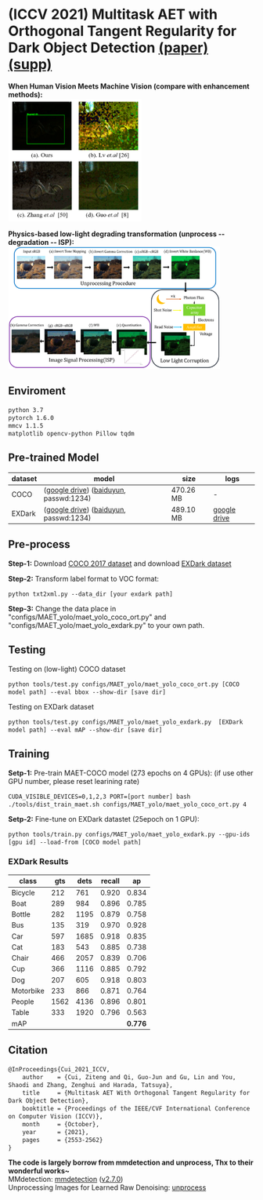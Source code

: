 # (ICCV 2021) Multitask AET with Orthogonal Tangent Regularity for Dark Object Detection [(paper)](https://openaccess.thecvf.com/content/ICCV2021/papers/Cui_Multitask_AET_With_Orthogonal_Tangent_Regularity_for_Dark_Object_Detection_ICCV_2021_paper.pdf) [(supp)](https://openaccess.thecvf.com/content/ICCV2021/supplemental/Cui_Multitask_AET_With_ICCV_2021_supplemental.pdf)

**When Human Vision Meets Machine Vision (compare with enhancement methods):** <br/>
<img src="pics/example.jpg" height="250"> 

**Physics-based low-light degrading transformation (unprocess -- degradation -- ISP):**
<img src="pics/pipeline.jpg" height="250">

## Enviroment
```
python 3.7
pytorch 1.6.0
mmcv 1.1.5
matplotlib opencv-python Pillow tqdm
```
## Pre-trained Model
|  dataset   | model  | size | logs |
|  ----  | ----  | ----  | ----  |
| COCO  | ([google drive](https://drive.google.com/file/d/1thYimz_ciMFaZ03ICv61NfFZNnzRbcPN/view?usp=sharing)) ([baiduyun](https://pan.baidu.com/s/1A79a9377A7_zjf-vQYRHdw), passwd:1234) | 470.26 MB | - |
| EXDark  | ([google drive](https://drive.google.com/file/d/1thYimz_ciMFaZ03ICv61NfFZNnzRbcPN/view?usp=sharing)) ([baiduyun](https://pan.baidu.com/s/1Mrh_sOzXHhDo3Bk3inMiOg), passwd:1234) | 489.10 MB | [google drive](https://drive.google.com/file/d/1jU6lcjfQ5DuxThzGX2A_e-bPdBzJKaAT/view?usp=sharing) |

## Pre-process
**Step-1:** Download [COCO 2017 dataset](https://cocodataset.org/#download) and download [EXDark dataset](https://github.com/cs-chan/Exclusively-Dark-Image-Dataset)

**Step-2:** Transform label format to VOC format:
```
python txt2xml.py --data_dir [your exdark path]
```

**Step-3:** Change the data place in "configs/MAET_yolo/maet_yolo_coco_ort.py" and "configs/MAET_yolo/maet_yolo_exdark.py" to your own path.

## Testing
Testing on (low-light) COCO dataset
```
python tools/test.py configs/MAET_yolo/maet_yolo_coco_ort.py [COCO model path] --eval bbox --show-dir [save dir]
```
Testing on EXDark dataset
```
python tools/test.py configs/MAET_yolo/maet_yolo_exdark.py  [EXDark model path] --eval mAP --show-dir [save dir]
```

## Training
**Setp-1:** Pre-train MAET-COCO model (273 epochs on 4 GPUs): (if use other GPU number, please reset learining rate)
```
CUDA_VISIBLE_DEVICES=0,1,2,3 PORT=[port number] bash ./tools/dist_train_maet.sh configs/MAET_yolo/maet_yolo_coco_ort.py 4
```
**Setp-2:** Fine-tune on EXDark datastet (25epoch on 1 GPU): 
```
python tools/train.py configs/MAET_yolo/maet_yolo_exdark.py --gpu-ids [gpu id] --load-from [COCO model path]
```

### EXDark Results
| class     | gts  | dets | recall | ap    |
|  ----  | ----  | ----  | ----  | ----  |
| Bicycle   | 212  | 761  | 0.920  | 0.834 |
| Boat      | 289  | 984  | 0.896  | 0.785 |
| Bottle    | 282  | 1195 | 0.879  | 0.758 |
| Bus       | 135  | 319  | 0.970  | 0.928 |
| Car       | 597  | 1685 | 0.918  | 0.835 |
| Cat       | 183  | 543  | 0.885  | 0.738 |
| Chair     | 466  | 2057 | 0.839  | 0.706 |
| Cup       | 366  | 1116 | 0.885  | 0.792 |
| Dog       | 207  | 605  | 0.918  | 0.803 |
| Motorbike | 233  | 866  | 0.871  | 0.764 |
| People    | 1562 | 4136 | 0.896  | 0.801 |
| Table     | 333  | 1920 | 0.796  | 0.563 |
| mAP       |      |      |        | **0.776** |

## Citation
```
@InProceedings{Cui_2021_ICCV,
    author    = {Cui, Ziteng and Qi, Guo-Jun and Gu, Lin and You, Shaodi and Zhang, Zenghui and Harada, Tatsuya},
    title     = {Multitask AET With Orthogonal Tangent Regularity for Dark Object Detection},
    booktitle = {Proceedings of the IEEE/CVF International Conference on Computer Vision (ICCV)},
    month     = {October},
    year      = {2021},
    pages     = {2553-2562}
}
```

**The code is largely borrow from mmdetection and unprocess, Thx to their wonderful works~** <br/>
MMdetection: [mmdetection](https://mmdetection.readthedocs.io/en/latest/) ([v2.7.0](https://github.com/open-mmlab/mmdetection/tree/v2.7.0)) <br/>
Unprocessing Images for Learned Raw Denoising: [unprocess](https://github.com/timothybrooks/unprocessing)
